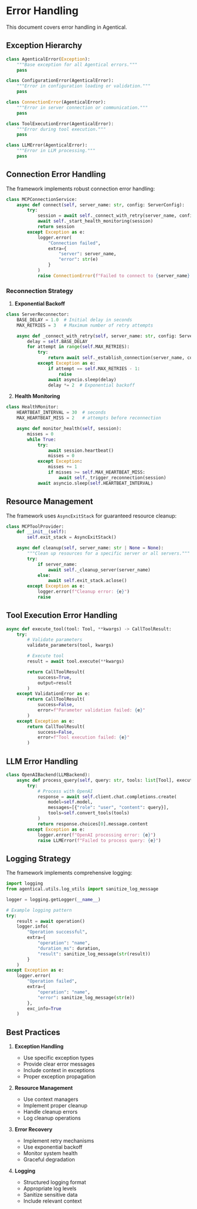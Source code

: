 # Error Handling

This document covers error handling in Agentical.

## Exception Hierarchy

```python
class AgenticalError(Exception):
    """Base exception for all Agentical errors."""
    pass

class ConfigurationError(AgenticalError):
    """Error in configuration loading or validation."""
    pass

class ConnectionError(AgenticalError):
    """Error in server connection or communication."""
    pass

class ToolExecutionError(AgenticalError):
    """Error during tool execution."""
    pass

class LLMError(AgenticalError):
    """Error in LLM processing."""
    pass
```

## Connection Error Handling

The framework implements robust connection error handling:

```python
class MCPConnectionService:
    async def connect(self, server_name: str, config: ServerConfig):
        try:
            session = await self._connect_with_retry(server_name, config)
            await self._start_health_monitoring(session)
            return session
        except Exception as e:
            logger.error(
                "Connection failed",
                extra={
                    "server": server_name,
                    "error": str(e)
                }
            )
            raise ConnectionError(f"Failed to connect to {server_name}: {e}")
```

### Reconnection Strategy

1. **Exponential Backoff**
```python
class ServerReconnector:
    BASE_DELAY = 1.0  # Initial delay in seconds
    MAX_RETRIES = 3   # Maximum number of retry attempts

    async def _connect_with_retry(self, server_name: str, config: ServerConfig):
        delay = self.BASE_DELAY
        for attempt in range(self.MAX_RETRIES):
            try:
                return await self._establish_connection(server_name, config)
            except Exception as e:
                if attempt == self.MAX_RETRIES - 1:
                    raise
                await asyncio.sleep(delay)
                delay *= 2  # Exponential backoff
```

2. **Health Monitoring**
```python
class HealthMonitor:
    HEARTBEAT_INTERVAL = 30  # seconds
    MAX_HEARTBEAT_MISS = 2   # attempts before reconnection

    async def monitor_health(self, session):
        misses = 0
        while True:
            try:
                await session.heartbeat()
                misses = 0
            except Exception:
                misses += 1
                if misses >= self.MAX_HEARTBEAT_MISS:
                    await self._trigger_reconnection(session)
            await asyncio.sleep(self.HEARTBEAT_INTERVAL)
```

## Resource Management

The framework uses `AsyncExitStack` for guaranteed resource cleanup:

```python
class MCPToolProvider:
    def __init__(self):
        self.exit_stack = AsyncExitStack()

    async def cleanup(self, server_name: str | None = None):
        """Clean up resources for a specific server or all servers."""
        try:
            if server_name:
                await self._cleanup_server(server_name)
            else:
                await self.exit_stack.aclose()
        except Exception as e:
            logger.error(f"Cleanup error: {e}")
            raise
```

## Tool Execution Error Handling

```python
async def execute_tool(tool: Tool, **kwargs) -> CallToolResult:
    try:
        # Validate parameters
        validate_parameters(tool, kwargs)

        # Execute tool
        result = await tool.execute(**kwargs)

        return CallToolResult(
            success=True,
            output=result
        )
    except ValidationError as e:
        return CallToolResult(
            success=False,
            error=f"Parameter validation failed: {e}"
        )
    except Exception as e:
        return CallToolResult(
            success=False,
            error=f"Tool execution failed: {e}"
        )
```

## LLM Error Handling

```python
class OpenAIBackend(LLMBackend):
    async def process_query(self, query: str, tools: list[Tool], execute_tool: callable):
        try:
            # Process with OpenAI
            response = await self.client.chat.completions.create(
                model=self.model,
                messages=[{"role": "user", "content": query}],
                tools=self.convert_tools(tools)
            )
            return response.choices[0].message.content
        except Exception as e:
            logger.error(f"OpenAI processing error: {e}")
            raise LLMError(f"Failed to process query: {e}")
```

## Logging Strategy

The framework implements comprehensive logging:

```python
import logging
from agentical.utils.log_utils import sanitize_log_message

logger = logging.getLogger(__name__)

# Example logging pattern
try:
    result = await operation()
    logger.info(
        "Operation successful",
        extra={
            "operation": "name",
            "duration_ms": duration,
            "result": sanitize_log_message(str(result))
        }
    )
except Exception as e:
    logger.error(
        "Operation failed",
        extra={
            "operation": "name",
            "error": sanitize_log_message(str(e))
        },
        exc_info=True
    )
```

## Best Practices

1. **Exception Handling**
   - Use specific exception types
   - Provide clear error messages
   - Include context in exceptions
   - Proper exception propagation

2. **Resource Management**
   - Use context managers
   - Implement proper cleanup
   - Handle cleanup errors
   - Log cleanup operations

3. **Error Recovery**
   - Implement retry mechanisms
   - Use exponential backoff
   - Monitor system health
   - Graceful degradation

4. **Logging**
   - Structured logging format
   - Appropriate log levels
   - Sanitize sensitive data
   - Include relevant context